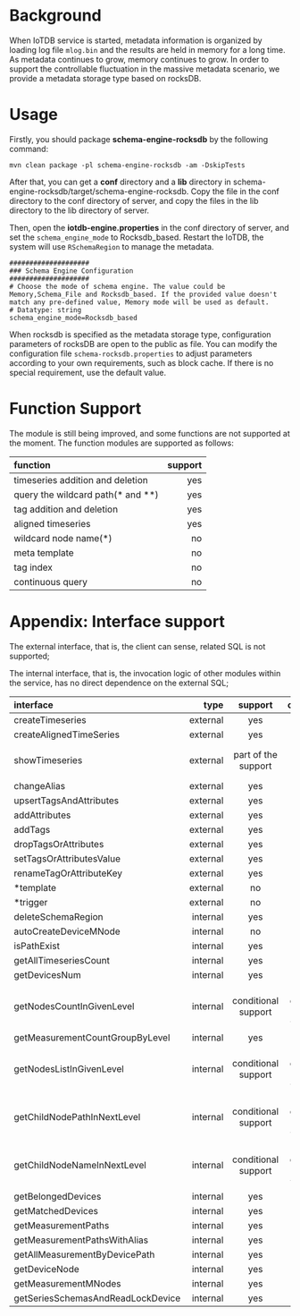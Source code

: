 <!--

    Licensed to the Apache Software Foundation (ASF) under one
    or more contributor license agreements.  See the NOTICE file
    distributed with this work for additional information
    regarding copyright ownership.  The ASF licenses this file
    to you under the Apache License, Version 2.0 (the
    "License"); you may not use this file except in compliance
    with the License.  You may obtain a copy of the License at
    
        http://www.apache.org/licenses/LICENSE-2.0
    
    Unless required by applicable law or agreed to in writing,
    software distributed under the License is distributed on an
    "AS IS" BASIS, WITHOUT WARRANTIES OR CONDITIONS OF ANY
    KIND, either express or implied.  See the License for the
    specific language governing permissions and limitations
    under the License.

-->

# Background

When IoTDB service is started, metadata information is organized by loading log file `mlog.bin` and the results are held
in memory for a long time. As metadata continues to grow, memory continues to grow. In order to support the controllable
fluctuation in the massive metadata scenario, we provide a metadata storage type based on rocksDB.

# Usage

Firstly, you should package **schema-engine-rocksdb** by the following command:

```shell
mvn clean package -pl schema-engine-rocksdb -am -DskipTests
```

After that, you can get a **conf** directory and a **lib** directory in
schema-engine-rocksdb/target/schema-engine-rocksdb. Copy the file in the conf directory to the conf directory of server,
and copy the files in the lib directory to the lib directory of server.

Then, open the **iotdb-engine.properties** in the conf directory of server, and set the `schema_engine_mode` to
Rocksdb_based. Restart the IoTDB, the system will use `RSchemaRegion` to manage the metadata.

```
####################
### Schema Engine Configuration
####################
# Choose the mode of schema engine. The value could be Memory,Schema_File and Rocksdb_based. If the provided value doesn't match any pre-defined value, Memory mode will be used as default.
# Datatype: string
schema_engine_mode=Rocksdb_based

```

When rocksdb is specified as the metadata storage type, configuration parameters of rocksDB are open to the public as file. You can modify the configuration file `schema-rocksdb.properties` to adjust parameters according to your own requirements, such as block cache.  If there is no special requirement, use the default value.

# Function Support

The module is still being improved, and some functions are not supported at the moment. The function modules are supported as follows:

| function | support | 
| :-----| ----: |
| timeseries addition and deletion | yes |
| query the wildcard path(* and **) | yes |
| tag addition and deletion | yes |
| aligned timeseries | yes |
| wildcard node name(*) | no |
| meta template | no |
| tag index | no |
| continuous query | no |


# Appendix: Interface support

The external interface, that is, the client can sense, related SQL is not supported;

The internal interface, that is, the invocation logic of other modules within the service, has no direct dependence on the external SQL;

| interface | type | support | comment |
| :-----| ----: | :----: | :----: |
| createTimeseries | external | yes | |
| createAlignedTimeSeries | external | yes | |
| showTimeseries | external | part of the support | not support LATEST |
| changeAlias | external | yes | |
| upsertTagsAndAttributes | external | yes | |
| addAttributes | external | yes | |
| addTags | external | yes | |
| dropTagsOrAttributes | external | yes | |
| setTagsOrAttributesValue | external | yes | |
| renameTagOrAttributeKey | external | yes | |
| *template | external | no | |
| *trigger | external | no | |
| deleteSchemaRegion | internal | yes | |
| autoCreateDeviceMNode | internal | no | |
| isPathExist | internal | yes | |
| getAllTimeseriesCount | internal | yes | |
| getDevicesNum | internal | yes | |
| getNodesCountInGivenLevel | internal | conditional support | path does not support wildcard |
| getMeasurementCountGroupByLevel | internal | yes | |
| getNodesListInGivenLevel | internal | conditional support | path does not support wildcard |
| getChildNodePathInNextLevel | internal | conditional support | path does not support wildcard |
| getChildNodeNameInNextLevel | internal | conditional support | path does not support wildcard |
| getBelongedDevices | internal | yes | |
| getMatchedDevices | internal | yes | |
| getMeasurementPaths | internal | yes | |
| getMeasurementPathsWithAlias | internal | yes | |
| getAllMeasurementByDevicePath | internal | yes | |
| getDeviceNode | internal | yes | |
| getMeasurementMNodes | internal | yes | |
| getSeriesSchemasAndReadLockDevice | internal | yes | |